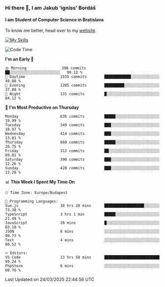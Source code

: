 ### Hi there 👋, I am Jakub 'igniss' Bordáš

#### I am Student of Computer Science in Bratislava
To know me better, head over to my [website](https://bordas.sk).

[![My Skills](https://skillicons.dev/icons?i=js,typescript,html,css,figma,svelte,vue,next,postgresql,nest,express,nodejs)](https://bordas.sk)


<!--START_SECTION:waka-->
![Code Time](http://img.shields.io/badge/Code%20Time-1%2C749%20hrs%2027%20mins-blue)

**I'm an Early 🐤** 

```text
🌞 Morning                290 commits         ██░░░░░░░░░░░░░░░░░░░░░░░   09.12 % 
🌆 Daytime                1555 commits        ████████████░░░░░░░░░░░░░   48.88 % 
🌃 Evening                1205 commits        █████████░░░░░░░░░░░░░░░░   37.88 % 
🌙 Night                  131 commits         █░░░░░░░░░░░░░░░░░░░░░░░░   04.12 % 
```
📅 **I'm Most Productive on Thursday** 

```text
Monday                   636 commits         █████░░░░░░░░░░░░░░░░░░░░   19.99 % 
Tuesday                  349 commits         ███░░░░░░░░░░░░░░░░░░░░░░   10.97 % 
Wednesday                414 commits         ███░░░░░░░░░░░░░░░░░░░░░░   13.01 % 
Thursday                 660 commits         █████░░░░░░░░░░░░░░░░░░░░   20.75 % 
Friday                   312 commits         ██░░░░░░░░░░░░░░░░░░░░░░░   09.81 % 
Saturday                 390 commits         ███░░░░░░░░░░░░░░░░░░░░░░   12.26 % 
Sunday                   420 commits         ███░░░░░░░░░░░░░░░░░░░░░░   13.20 % 
```


📊 **This Week I Spent My Time On** 

```text
🕑︎ Time Zone: Europe/Budapest

💬 Programming Languages: 
Vue.js                   10 hrs 20 mins      ██████████████████░░░░░░░   73.38 % 
TypeScript               3 hrs 1 min         █████░░░░░░░░░░░░░░░░░░░░   21.49 % 
JavaScript               26 mins             █░░░░░░░░░░░░░░░░░░░░░░░░   03.18 % 
JSON                     6 mins              ░░░░░░░░░░░░░░░░░░░░░░░░░   00.73 % 
Text                     4 mins              ░░░░░░░░░░░░░░░░░░░░░░░░░   00.52 % 

🔥 Editors: 
VS Code                  13 hrs 58 mins      █████████████████████████   99.24 % 
PhpStorm                 6 mins              ░░░░░░░░░░░░░░░░░░░░░░░░░   00.76 % 
```


 Last Updated on 24/03/2025 22:44:56 UTC
<!--END_SECTION:waka-->
